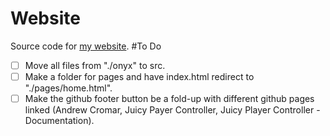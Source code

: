 # Website
Source code for [my website](https://andrewcromar.org/).
#To Do
- [ ] Move all files from "./onyx" to src.
- [ ] Make a folder for pages and have index.html redirect to "./pages/home.html".
- [ ] Make the github footer button be a fold-up with different github pages linked (Andrew Cromar, Juicy Payer Controller, Juicy Player Controller - Documentation).
